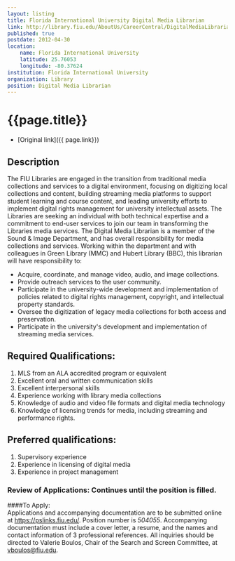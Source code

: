 ```yaml
---
layout: listing
title: Florida International University Digital Media Librarian
link: http://library.fiu.edu/AboutUs/CareerCentral/DigitalMediaLibrarian.aspx
published: true
postdate: 2012-04-30
location:
	name: Florida International University
	latitude: 25.76053
	longitude: -80.37624
institution: Florida International University
organization: Library
position: Digital Media Librarian
---
```


# {{page.title}}

* [Original link]({{ page.link}})

## Description

The FIU Libraries are engaged in the transition from traditional media collections and services to a digital environment, focusing on digitizing local collections and content, building streaming media platforms to support student learning and course content, and leading university efforts to implement digital rights management for university intellectual assets.  The Libraries are seeking an individual with both technical expertise and a commitment to end-user services to join our team in transforming the Libraries media services. 
The Digital Media Librarian is a member of the Sound & Image Department, and has overall responsibility for media collections and services.  Working within the department and with colleagues in Green Library (MMC) and Hubert Library (BBC), this librarian will have responsibility to:
* Acquire, coordinate, and manage video, audio, and image collections.
* Provide outreach services to the user community.
* Participate in the university-wide development and implementation of policies related to digital rights management, copyright, and intellectual property standards.
* Oversee the digitization of legacy media collections for both access and preservation.
* Participate in the university's development and implementation of streaming media services.

## Required Qualifications:
1. MLS from an ALA accredited program or equivalent
1.  Excellent oral and written communication skills
1. Excellent interpersonal skills
1. Experience working with library media collections
1. Knowledge of audio and video file formats and digital media technology
1. Knowledge of licensing trends for media, including streaming and performance rights.

## Preferred qualifications:
1. Supervisory experience
1. Experience in licensing of digital media
1. Experience in project management

### Review of Applications: **Continues until the position is filled.**

####To Apply:  
Applications and accompanying documentation are to be submitted online at <https://pslinks.fiu.edu/>.  Position number is *504055*.  Accompanying documentation must include a cover letter, a resume, and the names and contact information of 3 professional references.  All inquiries should be directed to Valerie Boulos, Chair of the Search and Screen Committee, at <vboulos@fiu.edu>.